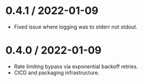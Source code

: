 0.4.1 / 2022-01-09
==================
* Fixed issue where logging was to stderr not stdout.

0.4.0 / 2022-01-09
==================
* Rate limiting bypass via exponential backoff retries.  
* CICD and packaging infrastructure. 